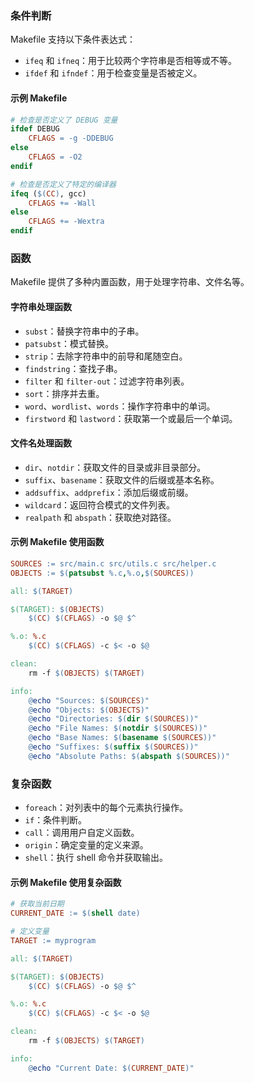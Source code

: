 ﻿### 条件判断
Makefile 支持以下条件表达式：
- `ifeq` 和 `ifneq`：用于比较两个字符串是否相等或不等。
- `ifdef` 和 `ifndef`：用于检查变量是否被定义。

#### 示例 Makefile
```makefile
# 检查是否定义了 DEBUG 变量
ifdef DEBUG
    CFLAGS = -g -DDEBUG
else
    CFLAGS = -O2
endif

# 检查是否定义了特定的编译器
ifeq ($(CC), gcc)
    CFLAGS += -Wall
else
    CFLAGS += -Wextra
endif
```

### 函数
Makefile 提供了多种内置函数，用于处理字符串、文件名等。

#### 字符串处理函数
- `subst`：替换字符串中的子串。
- `patsubst`：模式替换。
- `strip`：去除字符串中的前导和尾随空白。
- `findstring`：查找子串。
- `filter` 和 `filter-out`：过滤字符串列表。
- `sort`：排序并去重。
- `word`、`wordlist`、`words`：操作字符串中的单词。
- `firstword` 和 `lastword`：获取第一个或最后一个单词。

#### 文件名处理函数
- `dir`、`notdir`：获取文件的目录或非目录部分。
- `suffix`、`basename`：获取文件的后缀或基本名称。
- `addsuffix`、`addprefix`：添加后缀或前缀。
- `wildcard`：返回符合模式的文件列表。
- `realpath` 和 `abspath`：获取绝对路径。

#### 示例 Makefile 使用函数
```makefile
SOURCES := src/main.c src/utils.c src/helper.c
OBJECTS := $(patsubst %.c,%.o,$(SOURCES))

all: $(TARGET)

$(TARGET): $(OBJECTS)
    $(CC) $(CFLAGS) -o $@ $^

%.o: %.c
    $(CC) $(CFLAGS) -c $< -o $@

clean:
    rm -f $(OBJECTS) $(TARGET)

info:
    @echo "Sources: $(SOURCES)"
    @echo "Objects: $(OBJECTS)"
    @echo "Directories: $(dir $(SOURCES))"
    @echo "File Names: $(notdir $(SOURCES))"
    @echo "Base Names: $(basename $(SOURCES))"
    @echo "Suffixes: $(suffix $(SOURCES))"
    @echo "Absolute Paths: $(abspath $(SOURCES))"
```

### 复杂函数
- `foreach`：对列表中的每个元素执行操作。
- `if`：条件判断。
- `call`：调用用户自定义函数。
- `origin`：确定变量的定义来源。
- `shell`：执行 shell 命令并获取输出。

#### 示例 Makefile 使用复杂函数
```makefile
# 获取当前日期
CURRENT_DATE := $(shell date)

# 定义变量
TARGET := myprogram

all: $(TARGET)

$(TARGET): $(OBJECTS)
    $(CC) $(CFLAGS) -o $@ $^

%.o: %.c
    $(CC) $(CFLAGS) -c $< -o $@

clean:
    rm -f $(OBJECTS) $(TARGET)

info:
    @echo "Current Date: $(CURRENT_DATE)"
```

